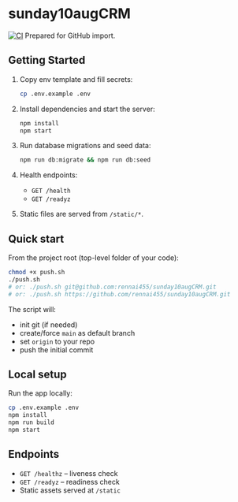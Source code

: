 # sunday10augCRM
[![CI](https://github.com/rennai455/sunday10augCRM/actions/workflows/ci.yml/badge.svg)](https://github.com/rennai455/sunday10augCRM/actions/workflows/ci.yml)
Prepared for GitHub import.

## Getting Started

1. Copy env template and fill secrets:

   ```bash
   cp .env.example .env
   ```

2. Install dependencies and start the server:

   ```bash
   npm install
   npm start
   ```

3. Run database migrations and seed data:

   ```bash
   npm run db:migrate && npm run db:seed
   ```

4. Health endpoints:

   - `GET /health`
   - `GET /readyz`

5. Static files are served from `/static/*`.

## Quick start

From the project root (top-level folder of your code):

```bash
chmod +x push.sh
./push.sh
# or: ./push.sh git@github.com:rennai455/sunday10augCRM.git
# or: ./push.sh https://github.com/rennai455/sunday10augCRM.git
```

The script will:
- init git (if needed)
- create/force `main` as default branch
- set `origin` to your repo
- push the initial commit

## Local setup

Run the app locally:

```bash
cp .env.example .env
npm install
npm run build
npm start
```

## Endpoints

- `GET /healthz` – liveness check
- `GET /readyz` – readiness check
- Static assets served at `/static`
